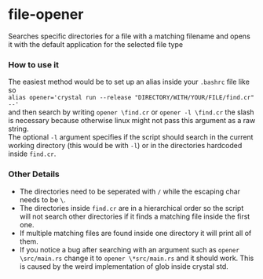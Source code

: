 # file-opener
Searches specific directories for a file with a matching filename and opens it with the default application for the selected file type
### How to use it
The easiest method would be to set up an alias inside your `.bashrc` file like so  
`alias opener='crystal run --release "DIRECTORY/WITH/YOUR/FILE/find.cr" --'`  
and then search by writing `opener \find.cr` or `opener -l \find.cr`
the slash is necessary because otherwise linux might not pass this argument as a raw string.  
The optional `-l` argument specifies if the script should search in the current working directory (this would be with `-l`) or in the directories hardcoded inside `find.cr`. 
### Other Details
* The directories need to be seperated with `/` while the escaping char needs to be `\`.  
* The directories inside `find.cr` are in a hierarchical order so the script will not search other directories if it finds a matching file inside the first one.  
* If multiple matching files are found inside one directory it will print all of them.  
* If you notice a bug after searching with an argument such as `opener \src/main.rs` change it to `opener \*src/main.rs` and it should work. This is caused by the weird implementation of glob inside crystal std.
